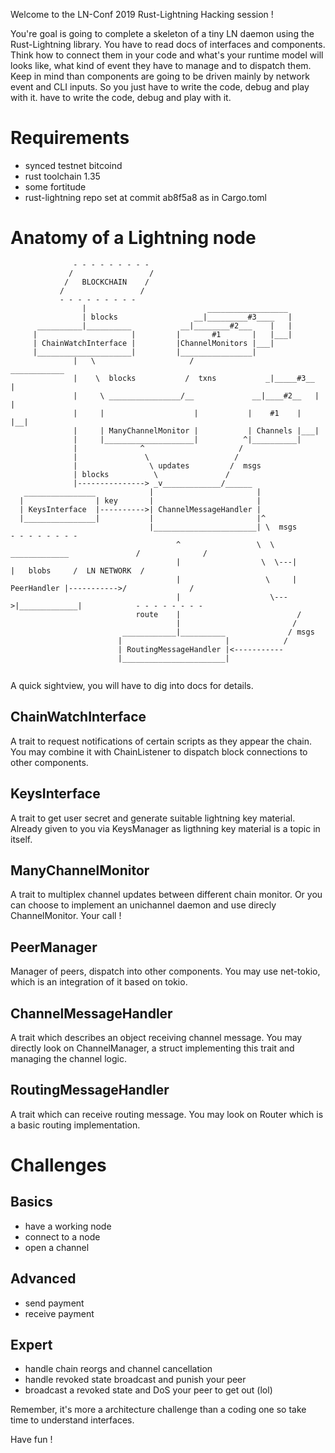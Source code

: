 Welcome to the LN-Conf 2019 Rust-Lightning Hacking session ! 

You're goal is going to complete a skeleton of a tiny LN daemon using the Rust-Lightning
library. You have to read docs of interfaces and components. Think how to connect them
in your code and what's your runtime model will looks like, what kind of event they have to
manage and to dispatch them. Keep in mind than components are going to be driven mainly by
network event and CLI inputs. So you just have to write the code, debug and play with it.
have to write the code, debug and play with it.

Requirements
============

* synced testnet bitcoind
* rust toolchain 1.35
* some fortitude
* rust-lightning repo set at commit ab8f5a8 as in Cargo.toml


Anatomy of a Lightning node
===========================

```
              - - - - - - - - - 
             /                 /
            /   BLOCKCHAIN    /
           /                 / 
           - - - - - - - - -                                  
                |                           __________________
                | blocks                 __|_________#3____   |
      __________|__________           __|________#2___    |   |
     |                     |         |       #1       |   |___|
     | ChainWatchInterface |         |ChannelMonitors |___|
     |_____________________|         |________________|
              |   \                     /                  ____________
              |    \  blocks           /  txns           _|_____#3__   |
              |     \ ________________/__             __|____#2__   |  |
              |     |                    |           |    #1    |   |__|
              |     | ManyChannelMonitor |           | Channels |___|
              |     |____________________|          ^|__________|
              |              ^                     /
              |               \                   /
              |                \ updates         /  msgs       
              | blocks          \               /
              |---------------> _v_____________/______
   ________________            |                       |
  |                | key       |                       | 
  | KeysInterface  |---------->| ChannelMessageHandler |  
  |________________|           |                       |^  
                               |_______________________| \  msgs                             - - - - - - - - 
                                     ^                 \  \     _____________               /              /           
                                     |                  \  \---|             |   blobs     /  LN NETWORK  /
                                     |                   \     | PeerHandler |----------->/              /
                                     |                    \--->|_____________|            - - - - - - - -
                            route    |                          /
                                     |                         /
                         ____________|__________              / msgs
                        |                       |            /
                        | RoutingMessageHandler |<-----------
                        |_______________________|


```

A quick sightview, you will have to dig into docs for details.

ChainWatchInterface
-------------------

A trait to request notifications of certain scripts as they appear the chain. You may combine it
with ChainListener to dispatch block connections to other components.


KeysInterface
-------------

A trait to get user secret and generate suitable lightning key material. Already given to
you via KeysManager as ligthning key material is a topic in itself.

ManyChannelMonitor
------------------

A trait to multiplex channel updates between different chain monitor. Or you can choose to
implement an unichannel daemon and use direcly ChannelMonitor. Your call !

PeerManager
-----------

Manager of peers, dispatch into other components. You may use net-tokio, which is an 
integration of it based on tokio.

ChannelMessageHandler
---------------------

A trait which describes an object receiving channel message. You may directly look on
ChannelManager, a struct implementing this trait and managing the channel logic.

RoutingMessageHandler
---------------------

A trait which can receive routing message. You may look on Router which is a basic routing implementation.


Challenges
==========

Basics
------

* have a working node
* connect to a node
* open a channel 

Advanced
--------

* send payment
* receive payment

Expert
------

* handle chain reorgs and channel cancellation
* handle revoked state broadcast and punish your peer
* broadcast a revoked state and DoS your peer to get out (lol)


Remember, it's more a architecture challenge than a coding one so take time to understand
interfaces.

Have fun !
